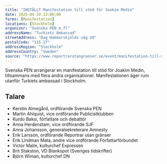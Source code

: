 ```yaml
---
title: "INSTÄLLT Manifestation till stöd för Joakim Medin"
date: 2025-04-10 13:00:00
forms: [Manifestation]
locations: [Stockholm]
organizer: "Svenska PEN m.fl"
addressName: "Turkiets Ambassad"
streetAddress: "Dag Hammarskjölds väg 20"
postalCode: "115 27"
addressRegion: "Stockholm"
addressCountry: "Sweden"
source: "https://www.reportrarutangranser.se/event/manifestation-till-stod-for-joakim-medin/"
---
```

Svenska PEN arrangerar en manifestation till stöd för Joakim Medin, tillsammans med flera andra organisationer. Manifestationen äger rum utanför Turkiets ambassad i Stockholm.

## Talare
- Kerstin Almegård, ordförande Svenska PEN
- Martin Ahlquist, vice ordförande Publicistklubben
- Kurdo Baksi, författare och debattör
- Anna Herdenstam, vice ordförande SJF
- Anna Johansson, generalsekreterare Amnesty
- Erik Larsson, ordförande Reportrar utan gränser
- Erik Lindman Mata, andre vice ordförande Författarförbundet
- Victor Malm, kulturchef Expressen
- Brit Stakston, VD Blankspot (Sveriges tidskrifter)
- Björn Wiman, kulturchef DN
